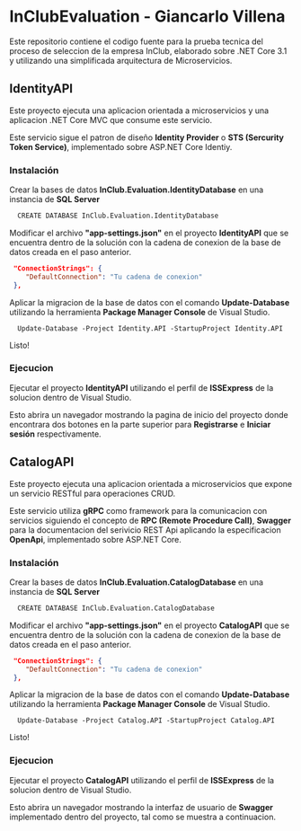 
# InClubEvaluation - Giancarlo Villena


Este repositorio contiene el codigo fuente para la prueba tecnica del proceso de seleccion de la empresa InClub, elaborado sobre .NET Core 3.1 y utilizando una simplificada arquitectura de Microservicios.


## IdentityAPI
Este proyecto ejecuta una aplicacion orientada a microservicios y una aplicacion .NET Core MVC que consume este servicio. 

Este servicio sigue el patron de diseño **Identity Provider** o **STS (Sercurity Token Service)**, implementado sobre ASP.NET Core Identiy.

### Instalación

 Crear la bases de datos **InClub.Evaluation.IdentityDatabase** en una instancia de **SQL Server**

   ```bash
     CREATE DATABASE InClub.Evaluation.IdentityDatabase     
   ```

 Modificar el archivo **"app-settings.json"** en el proyecto **IdentityAPI** que se encuentra dentro de la solución con la cadena de conexion de la base de datos creada en el paso anterior. 
   ```json
    "ConnectionStrings": {
       "DefaultConnection": "Tu cadena de conexion"
    },
   ```

Aplicar la migracion de la base de datos con el comando **Update-Database** utilizando la herramienta **Package Manager Console** de Visual Studio.
   ```
     Update-Database -Project Identity.API -StartupProject Identity.API
   ```

Listo!

### Ejecucion
Ejecutar el proyecto **IdentityAPI** utilizando el perfil de **ISSExpress** de la solucion dentro de Visual Studio.

Esto abrira un navegador mostrando la pagina de inicio del proyecto donde encontrara dos botones en la parte superior para **Registrarse** e **Iniciar sesión** respectivamente.

## CatalogAPI
Este proyecto ejecuta una aplicacion orientada a microservicios que expone un servicio RESTful para operaciones CRUD. 

Este servicio utiliza **gRPC** como framework para la comunicacion con servicios siguiendo el concepto de **RPC (Remote Procedure Call)**, **Swagger** para la documentacion del serivicio REST Api aplicando la especificacion **OpenApi**, implementado sobre ASP.NET Core.

### Instalación

 Crear la bases de datos **InClub.Evaluation.CatalogDatabase** en una instancia de **SQL Server**

   ```bash
     CREATE DATABASE InClub.Evaluation.CatalogDatabase     
   ```

 Modificar el archivo **"app-settings.json"** en el proyecto **CatalogAPI** que se encuentra dentro de la solución con la cadena de conexion de la base de datos creada en el paso anterior. 
   ```json
    "ConnectionStrings": {
       "DefaultConnection": "Tu cadena de conexion"
    },
   ```

Aplicar la migracion de la base de datos con el comando **Update-Database** utilizando la herramienta **Package Manager Console** de Visual Studio.
   ```
     Update-Database -Project Catalog.API -StartupProject Catalog.API
   ```

Listo!

### Ejecucion
Ejecutar el proyecto **CatalogAPI** utilizando el perfil de **ISSExpress** de la solucion dentro de Visual Studio.

Esto abrira un navegador mostrando la interfaz de usuario de **Swagger** implementado dentro del proyecto, tal como se muestra a continuacion.

